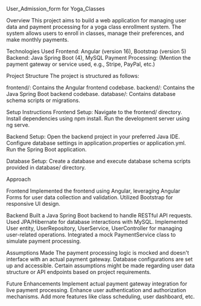 User_Admission_form for Yoga_Classes

Overview
This project aims to build a web application for managing user data and payment processing for a yoga class enrollment system. The system allows users to enroll in classes, manage their preferences, and make monthly payments.

Technologies Used
Frontend: Angular (version 16), Bootstrap (version 5)
Backend: Java Spring Boot (4), MySQL
Payment Processing: (Mention the payment gateway or service used, e.g., Stripe, PayPal, etc.)

Project Structure
The project is structured as follows:

frontend/: Contains the Angular frontend codebase.
backend/: Contains the Java Spring Boot backend codebase.
database/: Contains database schema scripts or migrations.

Setup Instructions
Frontend Setup:
Navigate to the frontend/ directory.
Install dependencies using npm install.
Run the development server using ng serve.

Backend Setup:
Open the backend project in your preferred Java IDE.
Configure database settings in application.properties or application.yml.
Run the Spring Boot application.

Database Setup:
Create a database and execute database schema scripts provided in database/ directory.

Approach

Frontend
Implemented the frontend using Angular, leveraging Angular Forms for user data collection and validation.
Utilized Bootstrap for responsive UI design.

Backend
Built a Java Spring Boot backend to handle RESTful API requests.
Used JPA/Hibernate for database interactions with MySQL.
Implemented User entity, UserRepository, UserService, UserController for managing user-related operations.
Integrated a mock PaymentService class to simulate payment processing.

Assumptions Made
The payment processing logic is mocked and doesn't interface with an actual payment gateway.
Database configurations are set up and accessible.
Certain assumptions might be made regarding user data structure or API endpoints based on project requirements.

Future Enhancements
Implement actual payment gateway integration for live payment processing.
Enhance user authentication and authorization mechanisms.
Add more features like class scheduling, user dashboard, etc.
